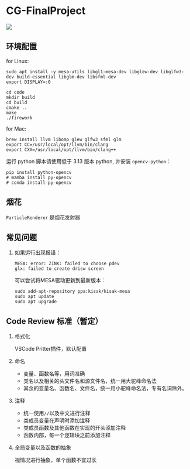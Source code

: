 # CG-FinalProject

 ![](https://img.shields.io/badge/platform-linux-brightgreen.svg)

## 环境配置

for Linux:
```
sudo apt install -y mesa-utils libgl1-mesa-dev libglew-dev libglfw3-dev build-essential libglm-dev libsfml-dev
export DISPLAY=:0

cd code
mkdir build
cd build
cmake ..
make
./firework
```

for Mac:
```shell
brew install llvm libomp glew glfw3 sfml glm
export CC=/usr/local/opt/llvm/bin/clang
export CXX=/usr/local/opt/llvm/bin/clang++
```

运行 python 脚本请使用低于 3.13 版本 python, 并安装 `opencv-python`：

```shell
pip install python-opencv
# mamba install py-opencv
# conda install py-opencv
```

## 烟花

`ParticleRenderer` 是烟花发射器


## 常见问题

1. 如果运行出现报错：
    ```
    MESA: error: ZINK: failed to choose pdev
    glx: failed to create drisw screen
    ```

    可以尝试将MESA驱动更新到最新版本：
    ```
    sudo add-apt-repository ppa:kisak/kisak-mesa
    sudo apt update
    sudo apt upgrade
    ```

## Code Review 标准（暂定）
1. 格式化

    VSCode Pritter插件，默认配置

2. 命名 
    - 变量、函数名等，用词准确
    - 类名以及相关的头文件名和源文件名，统一用大驼峰命名法
    - 其余的变量名、函数名、文件名，统一用小驼峰命名法，专有名词除外。

3. 注释
    - 统一使用`//`以及中文进行注释
    - 类成员变量在声明时添加注释
    - 类成员函数及其他函数在实现的开头添加注释
    - 函数内部，每一个逻辑块之前添加注释

4. 全局变量以及函数的抽象

    视情况进行抽象，单个函数不宜过长
